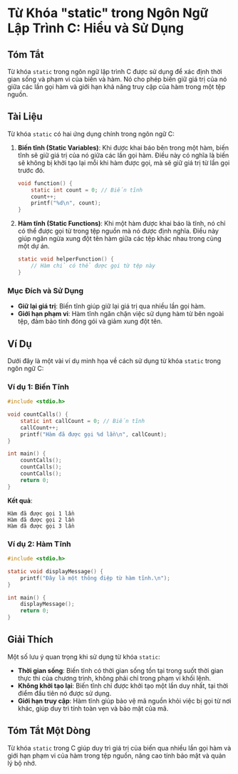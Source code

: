 <!--
Meta Description: # Từ Khóa "static" trong Ngôn Ngữ Lập Trình C: Hiểu và Sử Dụng ## Tóm Tắt Từ khóa `static` trong ngôn ngữ lập trình C được sử dụng để xác định thời gi...
Meta Keywords: hàm, tĩnh, được, gọi, static
-->

# Từ Khóa "static" trong Ngôn Ngữ Lập Trình C: Hiểu và Sử Dụng

## Tóm Tắt
Từ khóa `static` trong ngôn ngữ lập trình C được sử dụng để xác định thời gian sống và phạm vi của biến và hàm. Nó cho phép biến giữ giá trị của nó giữa các lần gọi hàm và giới hạn khả năng truy cập của hàm trong một tệp nguồn.

## Tài Liệu
Từ khóa `static` có hai ứng dụng chính trong ngôn ngữ C:

1. **Biến tĩnh (Static Variables)**: Khi được khai báo bên trong một hàm, biến tĩnh sẽ giữ giá trị của nó giữa các lần gọi hàm. Điều này có nghĩa là biến sẽ không bị khởi tạo lại mỗi khi hàm được gọi, mà sẽ giữ giá trị từ lần gọi trước đó.

   ```c
   void function() {
       static int count = 0; // Biến tĩnh
       count++;
       printf("%d\n", count);
   }
   ```

2. **Hàm tĩnh (Static Functions)**: Khi một hàm được khai báo là tĩnh, nó chỉ có thể được gọi từ trong tệp nguồn mà nó được định nghĩa. Điều này giúp ngăn ngừa xung đột tên hàm giữa các tệp khác nhau trong cùng một dự án.

   ```c
   static void helperFunction() {
       // Hàm chỉ có thể được gọi từ tệp này
   }
   ```

### Mục Đích và Sử Dụng
- **Giữ lại giá trị**: Biến tĩnh giúp giữ lại giá trị qua nhiều lần gọi hàm.
- **Giới hạn phạm vi**: Hàm tĩnh ngăn chặn việc sử dụng hàm từ bên ngoài tệp, đảm bảo tính đóng gói và giảm xung đột tên.

## Ví Dụ
Dưới đây là một vài ví dụ minh họa về cách sử dụng từ khóa `static` trong ngôn ngữ C:

### Ví dụ 1: Biến Tĩnh
```c
#include <stdio.h>

void countCalls() {
    static int callCount = 0; // Biến tĩnh
    callCount++;
    printf("Hàm đã được gọi %d lần\n", callCount);
}

int main() {
    countCalls();
    countCalls();
    countCalls();
    return 0;
}
```
**Kết quả**:
```
Hàm đã được gọi 1 lần
Hàm đã được gọi 2 lần
Hàm đã được gọi 3 lần
```

### Ví dụ 2: Hàm Tĩnh
```c
#include <stdio.h>

static void displayMessage() {
    printf("Đây là một thông điệp từ hàm tĩnh.\n");
}

int main() {
    displayMessage();
    return 0;
}
```

## Giải Thích
Một số lưu ý quan trọng khi sử dụng từ khóa `static`:

- **Thời gian sống**: Biến tĩnh có thời gian sống tồn tại trong suốt thời gian thực thi của chương trình, không phải chỉ trong phạm vi khối lệnh.
- **Không khởi tạo lại**: Biến tĩnh chỉ được khởi tạo một lần duy nhất, tại thời điểm đầu tiên nó được sử dụng.
- **Giới hạn truy cập**: Hàm tĩnh giúp bảo vệ mã nguồn khỏi việc bị gọi từ nơi khác, giúp duy trì tính toàn vẹn và bảo mật của mã.

## Tóm Tắt Một Dòng
Từ khóa `static` trong C giúp duy trì giá trị của biến qua nhiều lần gọi hàm và giới hạn phạm vi của hàm trong tệp nguồn, nâng cao tính bảo mật và quản lý bộ nhớ.